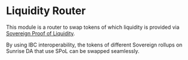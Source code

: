 # Liquidity Router

This module is a router to swap tokens of which liquidity is provided via [Sovereign Proof of Liquidity](../sunrise/spol.md).

By using IBC interoperability, the tokens of different Sovereign rollups on Sunrise DA that use SPoL can be swapped seamlessly.
